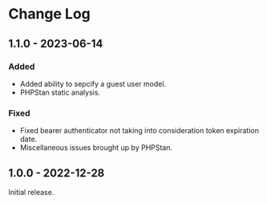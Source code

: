 # Change Log

## 1.1.0 - 2023-06-14

### Added

- Added ability to sepcify a guest user model.
- PHPStan static analysis.

### Fixed

- Fixed bearer authenticator not taking into consideration token expiration date.
- Miscellaneous issues brought up by PHPStan.

## 1.0.0 - 2022-12-28

Initial release.
